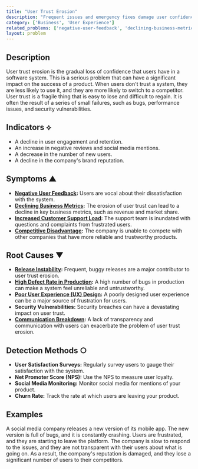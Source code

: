 ```yaml
---
title: "User Trust Erosion"
description: "Frequent issues and emergency fixes damage user confidence in the system's reliability, leading to a decline in user engagement and satisfaction."
category: ['Business', 'User Experience']
related_problems: ['negative-user-feedback', 'declining-business-metrics', 'release-instability']
layout: problem
---
```


## Description
User trust erosion is the gradual loss of confidence that users have in a software system. This is a serious problem that can have a significant impact on the success of a product. When users don't trust a system, they are less likely to use it, and they are more likely to switch to a competitor. User trust is a fragile thing that is easy to lose and difficult to regain. It is often the result of a series of small failures, such as bugs, performance issues, and security vulnerabilities.

## Indicators ⟡
- A decline in user engagement and retention.
- An increase in negative reviews and social media mentions.
- A decrease in the number of new users.
- A decline in the company's brand reputation.

## Symptoms ▲
- **[Negative User Feedback](negative-user-feedback.md):** Users are vocal about their dissatisfaction with the system.
- **[Declining Business Metrics](declining-business-metrics.md):** The erosion of user trust can lead to a decline in key business metrics, such as revenue and market share.
- **[Increased Customer Support Load](increased-customer-support-load.md):** The support team is inundated with questions and complaints from frustrated users.
- **[Competitive Disadvantage](competitive-disadvantage.md):** The company is unable to compete with other companies that have more reliable and trustworthy products.

## Root Causes ▼
- **[Release Instability](release-instability.md):** Frequent, buggy releases are a major contributor to user trust erosion.
- **[High Defect Rate in Production](high-defect-rate-in-production.md):** A high number of bugs in production can make a system feel unreliable and untrustworthy.
- **[Poor User Experience (UX) Design](poor-user-experience-ux-design.md):** A poorly designed user experience can be a major source of frustration for users.
- **Security Vulnerabilities:** Security breaches can have a devastating impact on user trust.
- **[Communication Breakdown](communication-breakdown.md):** A lack of transparency and communication with users can exacerbate the problem of user trust erosion.

## Detection Methods ○
- **User Satisfaction Surveys:** Regularly survey users to gauge their satisfaction with the system.
- **Net Promoter Score (NPS):** Use the NPS to measure user loyalty.
- **Social Media Monitoring:** Monitor social media for mentions of your product.
- **Churn Rate:** Track the rate at which users are leaving your product.

## Examples
A social media company releases a new version of its mobile app. The new version is full of bugs, and it is constantly crashing. Users are frustrated, and they are starting to leave the platform. The company is slow to respond to the issues, and they are not transparent with their users about what is going on. As a result, the company's reputation is damaged, and they lose a significant number of users to their competitors.
